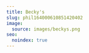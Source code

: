 ```yaml
---
title: Becky's
slug: phil164000610851420402
image:
  source: images/beckys.png
seo:
  noindex: true
---
```

